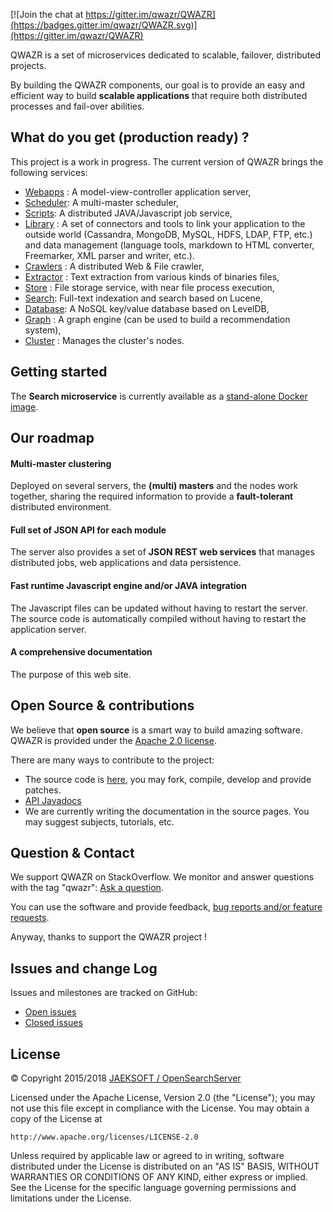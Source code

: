 [![Join the chat at https://gitter.im/qwazr/QWAZR](https://badges.gitter.im/qwazr/QWAZR.svg)](https://gitter.im/qwazr/QWAZR)

QWAZR is a set of microservices dedicated to scalable, failover, distributed projects.

By building the QWAZR components, our goal is to provide an easy and efficient way to build **scalable applications**
that require both distributed processes and fail-over abilities.

What do you get (production ready) ?
------------------------------------

This project is a work in progress. The current version of QWAZR brings the following services:

- [Webapps](qwazr-webapps) : A model-view-controller application server,
- [Scheduler](qwazr-scheduler): A multi-master scheduler,
- [Scripts](qwazr-scripts): A distributed JAVA/Javascript job service,
- [Library](qwazr-library) : A set of connectors and tools to link your application to the outside world
(Cassandra, MongoDB, MySQL, HDFS, LDAP, FTP, etc.) and data management (language tools, markdown to HTML converter,
Freemarker, XML parser and writer, etc.).
- [Crawlers](qwazr-crawlers) : A distributed Web & File crawler,
- [Extractor](qwazr-extractor) : Text extraction from various kinds of binaries files,
- [Store](qwazr-store) : File storage service, with near file process execution,
- [Search](qwazr-search): Full-text indexation and search based on Lucene,
- [Database](qwazr-database): A NoSQL key/value database based on LevelDB,
- [Graph](qwazr-graph) : A graph engine (can be used to build a recommendation system),
- [Cluster](qwazr-cluster) : Manages the cluster's nodes.

Getting started
---------------

The **Search microservice** is currently available as a
[stand-alone Docker image](https://hub.docker.com/r/qwazr/search/).


Our roadmap
-----------

#### Multi-master clustering

Deployed on several servers, the **(multi) masters** and the nodes work together,
sharing the required information to provide a **fault-tolerant** distributed environment.

#### Full set of JSON API for each module

The server also provides a set of **JSON REST web services** that manages distributed jobs,
web applications and data persistence.

#### Fast runtime Javascript engine and/or JAVA integration

The Javascript files can be updated without having to restart the server.
The source code is automatically compiled without having to restart the application server.

#### A comprehensive documentation

The purpose of this web site.


Open Source & contributions
---------------------------

We believe that **open source** is a smart way to build amazing software.
QWAZR is provided under the [Apache 2.0 license](http://www.apache.org/licenses/LICENSE-2.0.html).

There are many ways to contribute to the project:
- The source code is [here](https://github.com/qwazr/QWAZR), you may fork, compile,
develop and provide patches.
- [API Javadocs](https://www.qwazr.com/apidocs/)
- We are currently writing the documentation in the source pages.
You may suggest subjects, tutorials, etc.

Question & Contact
------------------

We support QWAZR on StackOverflow. We monitor and answer questions with the tag "qwazr":
[Ask a question](http://stackoverflow.com/questions/ask?tags=qwazr).

You can use the software and provide feedback,
[bug reports and/or feature requests](https://github.com/qwazr/QWAZR/issues).

Anyway, thanks to support the QWAZR project !


Issues and change Log
---------------------

Issues and milestones are tracked on GitHub:

- [Open issues](https://github.com/qwazr/QWAZR/issues?q=is%3Aopen+is%3Aissue)
- [Closed issues](https://github.com/qwazr/QWAZR/issues?q=is%3Aissue+is%3Aclosed)

License
-------

&copy; Copyright 2015/2018 [JAEKSOFT / OpenSearchServer](http://www.opensearchserver.com)


Licensed under the Apache License, Version 2.0 (the "License");
you may not use this file except in compliance with the License.
You may obtain a copy of the License at

    http://www.apache.org/licenses/LICENSE-2.0

Unless required by applicable law or agreed to in writing, software
distributed under the License is distributed on an "AS IS" BASIS,
WITHOUT WARRANTIES OR CONDITIONS OF ANY KIND, either express or implied.
See the License for the specific language governing permissions and
limitations under the License.
